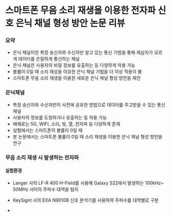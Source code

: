 스마트폰 무음 소리 재생을 이용한 전자파 신호 
은닉 채널 형성 방안 논문 리뷰
================

### 요약
  * 은닉 채널이란 특정 송신자와 수신자만 알고 있는 통신 기법을 통해 제삼자가 모르게 데이터를 은밀하게 통신하는 채널
  * 은닉 채널은 사용자의 비밀 정보를 유출하는 등 다양하게 악용 가능
  * 볼륨이 0일 때 소리 재상을 이요한 은닉 채널 기법을 더 이상 적용이 불
  * 스마트폰 무음 소리 재생을 이용한 새로운 은닉 채널 형성 방안을 제안


### 은닉채널
  * 특정 송신자와 수신자만이 사전에 공유한 방법으로 데이터를 주고받을 수 있는 통신 채널
  * 사용자의 정보를 도청하거나 유출하는 등 악용 가능
  * 매체로는 5G, WIFI, 소리, 빛, 열, 전자파 등 다양하게 존재
  * 실험에서는 스마트폰의 볼륨이 0일 때 
  * 본 논문에서는 스마트폰 볼륨이 0일 때 소리 재생을 이용한 은닉 채널 형성 방안을 연구



### 무음 소리 재생 시 발생하는 전자파

#### 실험환경
  * Langer 사의 LF-R 400 H-Field를 사용해 Galaxy S22에서 발생하는 100kHz~ 50MHz 사이의 주파수 대역을 탐지
  * KeySignt 사의 EXA N9010B 신호 분석기를 사용하여 주파수를 대역별로 구분

  * 
   
